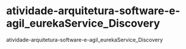 # atividade-arquitetura-software-e-agil_eurekaService_Discovery
atividade-arquitetura-software-e-agil_eurekaService_Discovery
